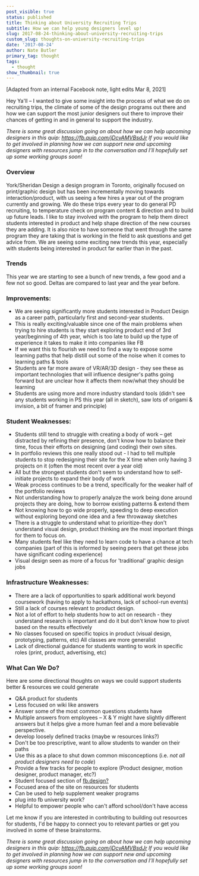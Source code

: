```yaml
---
post_visible: true
status: published
title: Thinking about University Recruiting Trips
subtitle: How we can help young designers level up!
slug: 2017-08-24-thinking-about-university-recruiting-trips
custom_slug: thoughts-on-university-recruiting-trips
date: '2017-08-24'
author: Nate Butler
primary_tag: thought
tags:
  - thought
show_thumbnail: true
---
```

<p>[Adapted from an internal Facebook note, light edits Mar 8, 2021]</p><p>Hey Ya'll – I wanted to give some insight into the process of what we do on recruiting trips, the climate of some of the design programs out there and how we can support the most junior designers out there to improve their chances of getting in and in general to support the industry.<em> </em></p><p><em>There is some great discussion going on about how we can help upcoming designers in this quip: </em><a href="https://fb.quip.com/jDcvAMVBsdJr" target="_blank"><em>https://fb.quip.com/jDcvAMVBsdJr</em></a><em> If you would like to get involved in planning how we can support new and upcoming designers with resources jump in to the conversation and I’ll hopefully set up some working groups soon!</em></p><h3>Overview</h3><p>York/Sheridan Design a design program in Toronto, originally focused on print/graphic design but has been incrementally moving towards interaction/product, with us seeing a few hires a year out of the program currently and growing. We do these trips every year to do general PD recruiting, to temperature check on program content &amp; direction and to build up future leads. I like to stay involved with the program to help them direct students interested in product and help shape direction of the new courses they are adding. It is also nice to have someone that went through the same program they are taking that is working in the field to ask questions and get advice from. We are seeing some exciting new trends this year, especially with students being interested in product far earlier than in the past.<br> </p><h3>Trends</h3><p>This year we are starting to see a bunch of new trends, a few good and a few not so good. Deltas are compared to last year and the year before.<br> </p><h3>Improvements:</h3><ul><li>We are seeing significantly more students interested in Product Design as a career path, particularly first and second-year students.</li><li>This is really exciting/valuable since one of the main problems when trying to hire students is they start exploring product end of 3rd year/beginning of 4th year, which is too late to build up the type of experience it takes to make it into companies like FB</li><li>If we want this to flourish we need to find a way to expose some learning paths that help distill out some of the noise when it comes to learning paths &amp; tools</li><li>Students are far more aware of VR/AR/3D design - they see these as important technologies that will influence designer's paths going forward but are unclear how it affects them now/what they should be learning</li><li>Students are using more and more industry standard tools (didn't see any students working in PS this year (all in sketch), saw lots of origami &amp; invision, a bit of framer and principle)</li></ul><h3>Student Weaknesses:</h3><ul><li>Students still tend to struggle with creating a body of work – get distracted by refining their presence, don't know how to balance their time, focus their efforts on designing (and coding) their own sites.</li><li>In portfolio reviews this one really stood out - I had to tell multiple students to stop redesigning their site for the X time when only having 3 projects on it (often the most recent over a year old)</li><li>All but the strongest students don't seem to understand how to self-initiate projects to expand their body of work</li><li>Weak process continues to be a trend, specifically for the weaker half of the portfolio reviews</li><li>Not understanding how to properly analyze the work being done around projects they are doing, how to borrow existing patterns &amp; extend them</li><li>Not knowing how to go wide properly, speeding to deep execution without exploring beyond one idea and a few throwaway sketches</li><li>There is a struggle to understand what to prioritize–they don't understand visual design, product thinking are the most important things for them to focus on.</li><li>Many students feel like they need to learn code to have a chance at tech companies (part of this is informed by seeing peers that get these jobs have significant coding experience)</li><li>Visual design seen as more of a focus for 'traditional' graphic design jobs</li></ul><h3>Infrastructure Weaknesses:</h3><ul><li>There are a lack of opportunities to spark additional work beyond coursework (having to apply to hackathons, lack of school-run events)</li><li>Still a lack of courses relevant to product design.</li><li>Not a lot of effort to help students how to act on research - they understand research is important and do it but don't know how to pivot based on the results effectively</li><li>No classes focused on specific topics in product (visual design, prototyping, patterns, etc) All classes are more generalist</li><li>Lack of directional guidance for students wanting to work in specific roles (print, product, advertising, etc)</li></ul><h3>What Can We Do?</h3><p>Here are some directional thoughts on ways we could support students better &amp; resources we could generate<br> </p><ul><li>Q&amp;A product for students</li><li>Less focused on wiki like answers</li><li>Answer some of the most common questions students have</li><li>Multiple answers from employees – X &amp; Y might have slightly different answers but it helps give a more human feel and a more believable perspective.</li><li>develop loosely defined tracks (maybe w resources links?)</li><li>Don't be too prescriptive, want to allow students to wander on their paths</li><li>Use this as a place to shut down common misconceptions (i.e. <em>not all product designers need to code</em>)</li><li>Provide a few tracks for people to explore (Product designer, motion designer, product manager, etc?)</li><li>Student focused section of <a href="https://l.workplace.com/l.php?u=http%3A%2F%2Ffb.design%2F&h=AT30coizqWBZOkOMS9Z02W_XdBdJNQ6t-b-mnnBRtQ2f1WD16LqV3q7SUlTLdEaKxygpLKG9-Emm_mRQi1oXIqtxlKJchInp03MH6OGvx6yFJjIqibzIPfEwrC9sEpdUYrf4dL6gcrEEy2MoeH8m-Q" target="_blank">fb.design?</a></li><li>Focused area of the site on resources for students</li><li>Can be used to help supplement weaker programs</li><li>plug into fb university work?</li><li>Helpful to empower people who can't afford school/don't have access</li></ul><p>Let me know if you are interested in contributing to building out resources for students, I'd be happy to connect you to relevant parties or get you involved in some of these brainstorms.</p><p><em>There is some great discussion going on about how we can help upcoming designers in this quip: </em><a href="https://l.workplace.com/l.php?u=https%3A%2F%2Ffb.quip.com%2FjDcvAMVBsdJr&h=AT0yTQ3l9TYOUIGBUjmpC0eZfkl1J1R4t7Xf6pDGTd1aRyZ8ohU7HKxenfwR4wms8SxRVDUygyOgGzNdeETgwjYXianpmpSwNc3CAF9EECeMkvIlnpoOyf5QAEkxztGBD1ZkwP6FbUBzfpn1Ld6gFw" target="_blank"><em>https://fb.quip.com/jDcvAMVBsdJr</em></a><em> If you would like to get involved in planning how we can support new and upcoming designers with resources jump in to the conversation and I’ll hopefully set up some working groups soon!</em></p><p>‍</p>